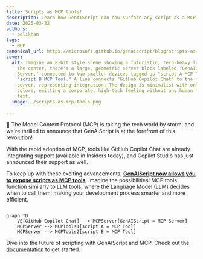 ```yaml
---
title: Scripts as MCP tools!
description: Learn how GenAIScript can now surface any script as a MCP tool.
date: 2025-03-22
authors:
  - pelikhan
tags:
  - MCP
canonical_url: https://microsoft.github.io/genaiscript/blog/scripts-as-mcp-tools
cover:
  alt: Imagine an 8-bit style scene showing a futuristic, tech-heavy landscape. In
    the center, there's a large, geometric server block labeled "GenAIScript MCP
    Server," connected to two smaller devices tagged as "script A MCP Tool" and
    "script B MCP Tool." A line connects "GitHub Copilot Chat" to the main
    server, representing integration. The design is minimalist with only five
    colors, emitting a corporate, high-tech feeling without any human figures or
    text.
  image: ./scripts-as-mcp-tools.png

---
```


🚀 The Model Context Protocol (MCP) is taking the tech world by storm, and we're thrilled to announce that GenAIScript is at the forefront of this revolution!

With the rapid adoption of MCP, tools like GitHub Copilot Chat are already integrating support (available in Insiders today), and Copilot Studio has just announced their support as well. 

To keep up with these exciting advancements, **[GenAIScript now allows you to expose scripts as MCP tools](/genaiscript/reference/scripts/mcp-server)**. Imagine the possibilities! MCP tools function similarly to LLM tools, where the Language Model (LLM) decides when to call them, making your development process smarter and more efficient.

```mermaid

graph TD
    VS[GitHub Copilot Chat] --> MCPServer[GenAIScript = MCP Server]
    MCPServer --> MCPTools1[script A = MCP Tool]
    MCPServer --> MCPTools2[script B = MCP Tool]

```


Dive into the future of scripting with GenAIScript and MCP. Check out the [documentation](/genaiscript/reference/scripts/mcp-server) to get started.

